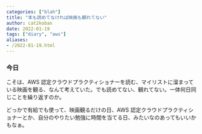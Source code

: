 ```yaml
---
categories: ["blah"]
title: "本も読めてなければ映画も観れてない"
author: cat2koban
date: 2022-01-19
tags: ["diary", "aws"]
aliases:
- /2022-01-19.html
---
```


### 今日

こそは、AWS 認定クラウドプラクティショナーを読む、マイリストに溜まっている映画を観る、なんて考えていた。でも読めてない、観れてない。一体何日同じことを繰り返すのか。

どっかで有給でも使って、映画観るだけの日、AWS 認定クラウドプラクティショナーとか、自分のやりたい勉強に時間を当てる日、みたいなのあってもいいかもなぁ。
